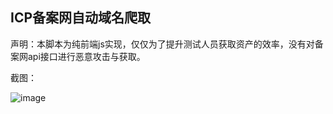 ## ICP备案网自动域名爬取

声明：本脚本为纯前端js实现，仅仅为了提升测试人员获取资产的效率，没有对备案网api接口进行恶意攻击与获取。

截图：

![image](https://sina.wuuconix.link/large/007YVyKcly1h7mh2ts1xpj31fb0ppqui.jpg)